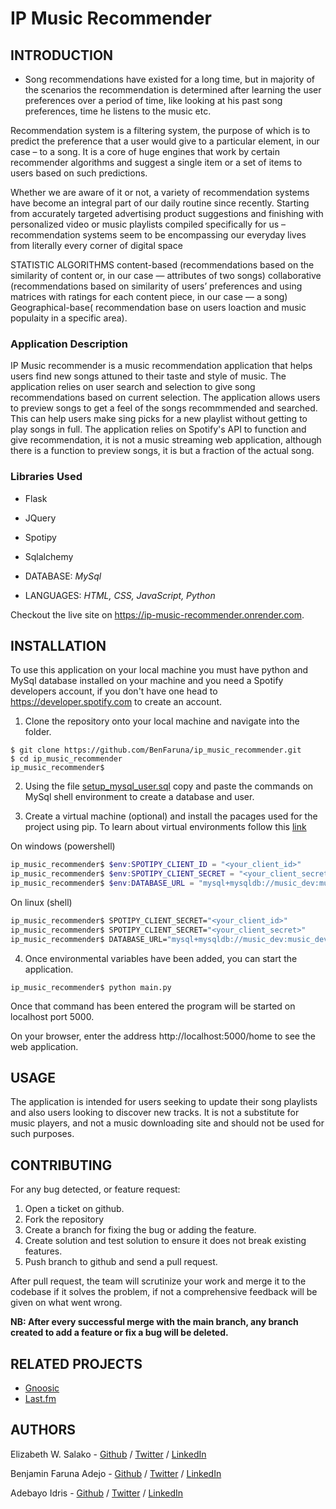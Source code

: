 # IP Music Recommender

## INTRODUCTION

* Song recommendations have existed for a long time, but in majority of the scenarios the recommendation is determined after learning the user preferences over a period of time, like looking at his past song preferences, time he listens to the music etc. 

Recommendation system is a filtering system, the purpose of which is to predict the preference that a user would give to a particular element, in our case – to a song. It is a core of huge engines that work by certain recommender algorithms and suggest a single item or a set of items to users based on such predictions.

Whether we are aware of it or not, a variety of recommendation systems have become an integral part of our daily routine since recently. Starting from accurately targeted advertising product suggestions and finishing with personalized video or music playlists compiled specifically for us – recommendation systems seem to be encompassing our everyday lives from literally every corner of digital space

STATISTIC ALGORITHMS
content-based (recommendations based on the similarity of content or, in our case — attributes of two songs)
collaborative (recommendations based on similarity of users’ preferences and using matrices with ratings for each content piece, in our case — a song)
Geographical-base( recommendation base on users loaction and music populaity in a specific area).

### Application Description
IP Music recommender is a music recommendation application that helps users find new songs attuned to their taste and style of music. The application relies on user search and selection to give song recommendations based on current selection. The application allows users to preview songs to get a feel of the songs recommmended and searched. This can help users make sing picks for a new playlist without getting to play songs in full.
The application relies on Spotify's API to function and give recommendation, it is not a music streaming web application, although there is a function to preview songs, it is but a fraction of the actual song.

### Libraries Used 
* Flask
* JQuery
* Spotipy
* Sqlalchemy

* DATABASE: *MySql*
* LANGUAGES: *HTML, CSS, JavaScript, Python*

Checkout the live site on https://ip-music-recommender.onrender.com.

## INSTALLATION
To use this application on your local machine you must have python and MySql database installed on your machine and you need a Spotify developers account, if you don't have one head to https://developer.spotify.com to create an account.

1. Clone the repository onto your local machine and navigate into the folder.

```
$ git clone https://github.com/BenFaruna/ip_music_recommender.git
$ cd ip_music_recommender
ip_music_recommender$
```

2. Using the file [setup_mysql_user.sql](./setup_mysql_user.sql) copy and paste the commands on MySql shell environment to create a database and user.

3. Create a virtual machine (optional) and install the pacages used for the project using pip.
To learn about virtual environments follow this [link](https://www.freecodecamp.org/news/how-to-setup-virtual-environments-in-python/)

On windows (powershell)
```powershell
ip_music_recommender$ $env:SPOTIPY_CLIENT_ID = "<your_client_id>"
ip_music_recommender$ $env:SPOTIPY_CLIENT_SECRET = "<your_client_secret>"
ip_music_recommender$ $env:DATABASE_URL = "mysql+mysqldb://music_dev:music_dev_pwd@localhost/music_dev_db"
```
On linux (shell)
```sh
ip_music_recommender$ SPOTIPY_CLIENT_SECRET="<your_client_id>"
ip_music_recommender$ SPOTIPY_CLIENT_SECRET="<your_client_secret>"
ip_music_recommender$ DATABASE_URL="mysql+mysqldb://music_dev:music_dev_pwd@localhost/music_dev_db"
```
4. Once environmental variables have been added, you can start the application.

```
ip_music_recommender$ python main.py
```
Once that command has been entered the program will be started on localhost port 5000.

On your browser, enter the address http://localhost:5000/home to see the web application.

## USAGE
The application is intended for users seeking to update their song playlists and also users looking to discover new tracks. It is not a substitute for music players, and not a music downloading site and should not be used for such purposes.

## CONTRIBUTING
For any bug detected, or feature request:
1. Open a ticket on github.
2. Fork the repository
3. Create a branch for fixing the bug or adding the feature.
4. Create solution and test solution to ensure it does not break existing features.
5. Push branch to github and send a pull request.

After pull request, the team will scrutinize your work and merge it to the codebase if it solves the problem, if not a comprehensive feedback will be given on what went wrong.

**NB: After every successful merge with the main branch, any branch created to add a feature or fix a bug will be deleted.**

## RELATED PROJECTS
* [Gnoosic](https://www.gnoosic.com/)
* [Last.fm](https://www.last.fm/)

## AUTHORS

Elizabeth W. Salako - [Github](https://github.com/Elisheba12) / [Twitter](https://twitter.com/lisheab) / [LinkedIn]()

Benjamin Faruna Adejo - [Github](https://github.com/BenFaruna) / [Twitter](https://twitter.com/neodynamics) / [LinkedIn](https://www.linkedin.com/in/benjaminfaruna)

Adebayo Idris - [Github](https://github.com/Ade3164) / [Twitter](https://twitter.com/eedrees3?t=xKf3ncU9T-kJsLiFtppP4w&s=09) / [LinkedIn]()
